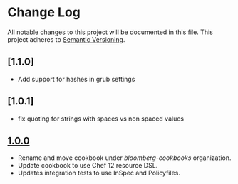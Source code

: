 # Change Log
All notable changes to this project will be documented in this file.
This project adheres to [Semantic Versioning](http://semver.org/).

## [1.1.0]
- Add support for hashes in grub settings

## [1.0.1]
- fix quoting for strings with spaces vs non spaced values

## [1.0.0]
- Rename and move cookbook under _bloomberg-cookbooks_ organization.
- Update cookbook to use Chef 12 resource DSL.
- Updates integration tests to use InSpec and Policyfiles.

[Unreleased]: https://github.com/bloomberg-cookbooks/grub/compare/v1.1.0...HEAD
[1.0.0]: https://github.com/bloomberg-cookbooks/grub/tree/v1.0.0

